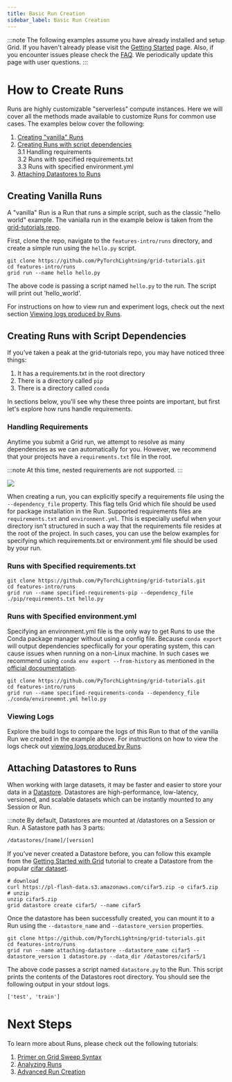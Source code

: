```yaml
---
title: Basic Run Creation
sidebar_label: Basic Run Creation
---
```

:::note
The following examples assume you have already installed and setup Grid. If you haven't already please visit the [Getting Started](../../../../getting-started/getting-started-with-grid.md) page.
Also, if you encounter issues please check the [FAQ](../../3_faq.md). We periodically update this page with user questions.
:::

# How to Create Runs
Runs are highly customizable "serverless" compute instances. Here we will cover all the methods made available to customize Runs for common use cases. The examples below cover the following:
1. [Creating "vanilla" Runs](https://docs.grid.ai/features/runs/Creating%20Runs/Basic%20Runs/basic-runs#creating-vanilla-runs)
2. [Creating Runs with script dependencies](https://docs.grid.ai/features/runs/Creating%20Runs/Basic%20Runs/basic-runs#creating-runs-with-script-dependencies)  
  3.1 Handling requirements  
  3.2 Runs with specified requirements.txt  
  3.3 Runs with specified environment.yml
3. [Attaching Datastores to Runs](https://docs.grid.ai/features/runs/Creating%20Runs/Basic%20Runs/basic-runs#attaching-datastores-to-runs)


## Creating Vanilla Runs
A "vanilla" Run is a Run that runs a simple script, such as the classic "hello world" example. The vanialla run in the example below is taken from the [grid-tutorials repo](https://github.com/PyTorchLightning/grid-tutorials/tree/main/features-intro/runs).

First, clone the repo, navigate to the `features-intro/runs` directory, and create a simple run using the `hello.py` script.

```text
git clone https://github.com/PyTorchLightning/grid-tutorials.git
cd features-intro/runs
grid run --name hello hello.py
```

The above code is passing a script named `hello.py` to the run. The script will print out 'hello_world'. 

For instructions on how to view run and experiment logs, check out the
next section [Viewing logs produced by Runs](https://docs.grid.ai/features/runs/Analyzing%20Runs/viewing-logs).

## Creating Runs with Script Dependencies
If you've taken a peak at the grid-tutorials repo, you may have noticed three things:
1. It has a requirements.txt in the root directory
2. There is a directory called `pip` 
3. There is a directory called `conda`

In sections below, you'll see why these three points are important, but first let's explore how runs handle requirements.

### Handling Requirements
Anytime you submit a Grid run, we attempt to resolve as many dependencies as we can automatically for you. However, we recommend that your projects have a `requirements.txt` file in the root.

:::note
At this time, nested requirements are not supported.
:::

![](/images/runs/requirements.png)

When creating a run, you can explicitly specify a requirements file using the `--dependency_file` property. This flag tells Grid which file should be used for package installation in the Run. Supported requirements files are `requirements.txt` and `environment.yml`. This is especially useful when your directory isn't structured in such a way that the requirements file resides at the root of the project. In such cases, you can use the below examples for specifying which requirements.txt or environment.yml file should be used by your run. 

### Runs with Specified requirements.txt

```text
git clone https://github.com/PyTorchLightning/grid-tutorials.git
cd features-intro/runs
grid run --name specified-requirements-pip --dependency_file ./pip/requirements.txt hello.py
```

### Runs with Specified environment.yml

Specifying an environment.yml file is the only way to get Runs to use the Conda package manager without using a config file. Because `conda export` will output dependencies specfiically for your operating system, this can cause issues when running on a non-Linux machine. In such cases we recommend using
`conda env export --from-history` as mentioned in the [official docoumentation](https://docs.conda.io/projects/conda/en/latest/user-guide/tasks/manage-environments.html#exporting-an-environment-file-across-platforms).

```text
git clone https://github.com/PyTorchLightning/grid-tutorials.git
cd features-intro/runs
grid run --name specified-requirements-conda --dependency_file ./conda/environemnt.yml hello.py
```
### Viewing Logs
Explore the build logs to compare the logs of this Run to that of the vanilla Run we created in the example above. 
For instructions on how to view the logs check out [viewing logs produced by Runs](https://docs.grid.ai/features/runs/Analyzing%20Runs/viewing-logs).

## Attaching Datastores to Runs
When working with large datasets, it may be faster and easier to store your data in a [Datastore](../../../datastores/1_README.md). Datastores are high-performance, low-latency, versioned, and scalable datasets which can be instantly mounted to any Session or Run.

:::note
By default, Datastores are mounted at /datastores on a Session or Run.
A Satastore path has 3 parts:

```bash
/datastores/[name]/[version]
```

If you've never created a Datastore before, you can follow this example from the [Getting Started with Grid](../../../../getting-started/getting-started-with-grid.md) tutorial to create a Datastore from the popular [cifar dataset](https://www.cs.toronto.edu/~kriz/cifar.html). 

```text
# download
curl https://pl-flash-data.s3.amazonaws.com/cifar5.zip -o cifar5.zip
# unzip
unzip cifar5.zip
grid datastore create cifar5/ --name cifar5
```

Once the datastore has been successfully created, you can mount it to a Run using the `--datastore_name` and `--datastore_version` properties. 
```text
git clone https://github.com/PyTorchLightning/grid-tutorials.git
cd features-intro/runs
grid run --name attaching-datastore --datastore_name cifar5 --datastore_version 1 datastore.py --data_dir /datastores/cifar5/1
```

The above code passes a script named `datastore.py` to the Run. This script prints the contents of the Datastores root directory. You should see the following output in your stdout logs.

```text
['test', 'train']
```


# Next Steps
To learn more about Runs, please check out the following tutorials:
1. [Primer on Grid Sweep Syntax](https://docs.grid.ai/features/runs/Creating%20Runs/Basic%20Runs/sweep-syntax)
2. [Analyzing Runs](https://docs.grid.ai/features/runs/Analyzing%20Runs/README)
3. [Advanced Run Creation](https://docs.grid.ai/features/runs/Creating%20Runs/Adv%20Runs/README)

